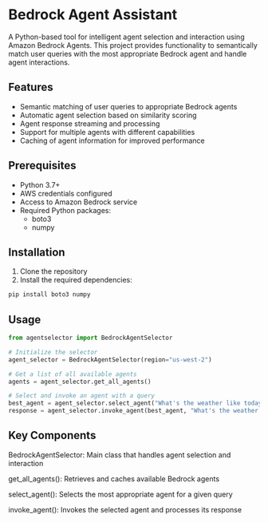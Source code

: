# Bedrock Agent Assistant

A Python-based tool for intelligent agent selection and interaction using Amazon Bedrock Agents. This project provides functionality to semantically match user queries with the most appropriate Bedrock agent and handle agent interactions.

## Features

- Semantic matching of user queries to appropriate Bedrock agents
- Automatic agent selection based on similarity scoring
- Agent response streaming and processing
- Support for multiple agents with different capabilities
- Caching of agent information for improved performance

## Prerequisites

- Python 3.7+
- AWS credentials configured
- Access to Amazon Bedrock service
- Required Python packages:
  - boto3
  - numpy

## Installation

1. Clone the repository
2. Install the required dependencies:
```bash
pip install boto3 numpy
```

## Usage

```python
from agentselector import BedrockAgentSelector

# Initialize the selector
agent_selector = BedrockAgentSelector(region="us-west-2")

# Get a list of all available agents
agents = agent_selector.get_all_agents()

# Select and invoke an agent with a query
best_agent = agent_selector.select_agent("What's the weather like today?")
response = agent_selector.invoke_agent(best_agent, "What's the weather like today?")
```
## Key Components

BedrockAgentSelector: Main class that handles agent selection and interaction

get_all_agents(): Retrieves and caches available Bedrock agents

select_agent(): Selects the most appropriate agent for a given query

invoke_agent(): Invokes the selected agent and processes its response